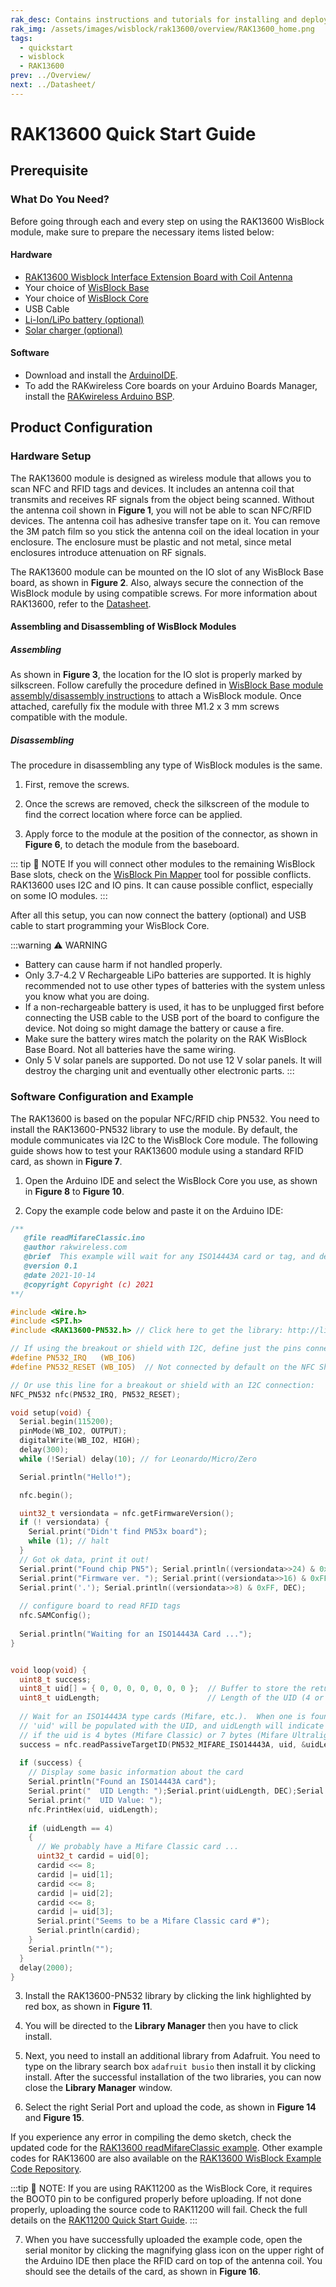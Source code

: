 ```yaml
---
rak_desc: Contains instructions and tutorials for installing and deploying your RAK13600. Instructions are written in a detailed and step-by-step manner for an easier experience in setting up your device. Aside from the hardware configuration, it also contains a software setup that includes detailed example codes that will help you get started.
rak_img: /assets/images/wisblock/rak13600/overview/RAK13600_home.png
tags:
  - quickstart
  - wisblock
  - RAK13600
prev: ../Overview/ 
next: ../Datasheet/ 
---
```


# RAK13600 Quick Start Guide

<!--
## Introduction

This guide introduces the WisBlock Interface RAK13600 NFC reader module and how to use it.

The data obtained from the NFC reader modules will then be printed over the USB debug port of the WisBlock Base board.

-->

## Prerequisite

### What Do You Need?

Before going through each and every step on using the RAK13600 WisBlock module, make sure to prepare the necessary items listed below:

#### Hardware

- [RAK13600 Wisblock Interface Extension Board with Coil Antenna](https://store.rakwireless.com/products/rak13600-wisblock-nfc-reader)
- Your choice of [WisBlock Base](https://store.rakwireless.com/collections/wisblock-base) 
- Your choice of [WisBlock Core](https://store.rakwireless.com/collections/wisblock-core)
- USB Cable
- [Li-Ion/LiPo battery (optional)](https://store.rakwireless.com/collections/wisblock-accessory/products/battery-connector-cable)
- [Solar charger (optional)](https://store.rakwireless.com/collections/wisblock-accessory/products/solar-panel-connector-cable)

#### Software

- Download and install the [ArduinoIDE](https://www.arduino.cc/en/Main/Software).
- To add the RAKwireless Core boards on your Arduino Boards Manager, install the [RAKwireless Arduino BSP](https://github.com/RAKWireless/RAKwireless-Arduino-BSP-Index).

## Product Configuration

### Hardware Setup

The RAK13600 module is designed as wireless module that allows you to scan NFC and RFID tags and devices. It includes an antenna coil that transmits and receives RF signals from the object being scanned. Without the antenna coil shown in **Figure 1**, you will not be able to scan NFC/RFID devices. The antenna coil has adhesive transfer tape on it. You can remove the 3M patch film so you stick the antenna coil on the ideal location in your enclosure. The enclosure must be plastic and not metal, since metal enclosures introduce attenuation on RF signals.


<rk-img
  src="/assets/images/wisblock/rak13600/quickstart/nfc_coil.png"
  width="35%"
  caption="NFC Coil Antenna"
/>


The RAK13600 module can be mounted on the IO slot of any WisBlock Base board, as shown in **Figure 2**. Also, always secure the connection of the WisBlock module by using compatible screws. For more information about RAK13600, refer to the [Datasheet](../Datasheet/).

<rk-img
  src="/assets/images/wisblock/rak13600/quickstart/rak13600-assembly.png"
  width="95%"
  caption="RAK13600 on WisBlock Base with WisBlock Core"
/>

#### Assembling and Disassembling of WisBlock Modules

##### Assembling

As shown in **Figure 3**, the location for the IO slot is properly marked by silkscreen. Follow carefully the procedure defined in [WisBlock Base module assembly/disassembly instructions](https://docs.rakwireless.com/Knowledge-Hub/Learn/RAK5005-O-Baseboard-Installation-Guide/) to attach a WisBlock module. Once attached, carefully fix the module with three M1.2 x 3&nbsp;mm screws compatible with the module.

<rk-img
  src="/assets/images/wisblock/rak13600/quickstart/mounting.png"
  width="60%"
  caption="RAK13600 connection to WisBlock Base Board"
/>

##### Disassembling

The procedure in disassembling any type of WisBlock modules is the same. 

1. First, remove the screws.  

<rk-img
  src="/assets/images/wisblock/rak13600/quickstart/16.removing-screws.png"
  width="70%"
  caption="Removing screws from the WisBlock module"
/>

2. Once the screws are removed, check the silkscreen of the module to find the correct location where force can be applied.

<rk-img
  src="/assets/images/wisblock/rak13600/quickstart/17.detaching-silkscreen.png"
  width="70%"
  caption="Detaching silkscreen on the WisBlock module"
/>

3. Apply force to the module at the position of the connector, as shown in **Figure 6**, to detach the module from the baseboard.

<rk-img
  src="/assets/images/wisblock/rak13600/quickstart/18.detaching-module.png"
  width="70%"
  caption="Applying even forces on the proper location of a WisBlock module"
/>

::: tip 📝 NOTE
If you will connect other modules to the remaining WisBlock Base slots, check on the [WisBlock Pin Mapper](https://docs.rakwireless.com/Knowledge-Hub/Pin-Mapper/) tool for possible conflicts. RAK13600 uses I2C and IO pins. It can cause possible conflict, especially on some IO modules. 
:::


After all this setup, you can now connect the battery (optional) and USB cable to start programming your WisBlock Core.

:::warning ⚠️ WARNING

- Battery can cause harm if not handled properly.
- Only 3.7-4.2&nbsp;V Rechargeable LiPo batteries are supported. It is highly recommended not to use other types of batteries with the system unless you know what you are doing.
- If a non-rechargeable battery is used, it has to be unplugged first before connecting the USB cable to the USB port of the board to configure the device. Not doing so might damage the battery or cause a fire.
- Make sure the battery wires match the polarity on the RAK WisBlock Base Board. Not all batteries have the same wiring.
- Only 5&nbsp;V solar panels are supported. Do not use 12&nbsp;V solar panels. It will destroy the charging unit and eventually other electronic parts.
:::

### Software Configuration and Example

The RAK13600 is based on the popular NFC/RFID chip PN532. You need to install the RAK13600-PN532 library to use the module. By default, the module communicates via I2C to the WisBlock Core module. The following guide shows how to test your RAK13600 module using a standard RFID card, as shown in **Figure 7**.

<rk-img
  src="/assets/images/wisblock/rak13600/quickstart/module_coil_card.png"
  width="50%"
  caption="RAK13600 with Coil and RFID Card"
/>

1. Open the Arduino IDE and select the WisBlock Core you use, as shown in **Figure 8** to **Figure 10**.

<rk-img
  src="/assets/images/wisblock/rak13600/quickstart/selectboard4631.png"
  width="100%"
  caption="Selecting RAK4631 as WisBlock Core"
/>

<rk-img
  src="/assets/images/wisblock/rak13600/quickstart/selectboard11200.png"
  width="100%"
  caption="Selecting RAK11200 as WisBlock Core"
/>

<rk-img
  src="/assets/images/wisblock/rak13600/quickstart/selectboard11300.png"
  width="100%"
  caption="Selecting RAK11300 as WisBlock Core"
/>


2. Copy the example code below and paste it on the Arduino IDE:

```c
/**
   @file readMifareClassic.ino
   @author rakwireless.com
   @brief  This example will wait for any ISO14443A card or tag, and depending on the size of the UID will attempt to read from it.
   @version 0.1
   @date 2021-10-14
   @copyright Copyright (c) 2021
**/

#include <Wire.h>
#include <SPI.h>
#include <RAK13600-PN532.h> // Click here to get the library: http://librarymanager/All#RAK13600-PN532

// If using the breakout or shield with I2C, define just the pins connected
#define PN532_IRQ   (WB_IO6)
#define PN532_RESET (WB_IO5)  // Not connected by default on the NFC Shield

// Or use this line for a breakout or shield with an I2C connection:
NFC_PN532 nfc(PN532_IRQ, PN532_RESET);

void setup(void) {
  Serial.begin(115200);
  pinMode(WB_IO2, OUTPUT);
  digitalWrite(WB_IO2, HIGH);
  delay(300);
  while (!Serial) delay(10); // for Leonardo/Micro/Zero

  Serial.println("Hello!");

  nfc.begin();

  uint32_t versiondata = nfc.getFirmwareVersion();
  if (! versiondata) {
    Serial.print("Didn't find PN53x board");
    while (1); // halt
  }
  // Got ok data, print it out!
  Serial.print("Found chip PN5"); Serial.println((versiondata>>24) & 0xFF, HEX); 
  Serial.print("Firmware ver. "); Serial.print((versiondata>>16) & 0xFF, DEC); 
  Serial.print('.'); Serial.println((versiondata>>8) & 0xFF, DEC);
  
  // configure board to read RFID tags
  nfc.SAMConfig();
  
  Serial.println("Waiting for an ISO14443A Card ...");
}


void loop(void) {
  uint8_t success;
  uint8_t uid[] = { 0, 0, 0, 0, 0, 0, 0 };  // Buffer to store the returned UID
  uint8_t uidLength;                        // Length of the UID (4 or 7 bytes depending on ISO14443A card type)
    
  // Wait for an ISO14443A type cards (Mifare, etc.).  When one is found
  // 'uid' will be populated with the UID, and uidLength will indicate
  // if the uid is 4 bytes (Mifare Classic) or 7 bytes (Mifare Ultralight)
  success = nfc.readPassiveTargetID(PN532_MIFARE_ISO14443A, uid, &uidLength);
  
  if (success) {
    // Display some basic information about the card
    Serial.println("Found an ISO14443A card");
    Serial.print("  UID Length: ");Serial.print(uidLength, DEC);Serial.println(" bytes");
    Serial.print("  UID Value: ");
    nfc.PrintHex(uid, uidLength);
    
    if (uidLength == 4)
    {
      // We probably have a Mifare Classic card ... 
      uint32_t cardid = uid[0];
      cardid <<= 8;
      cardid |= uid[1];
      cardid <<= 8;
      cardid |= uid[2];  
      cardid <<= 8;
      cardid |= uid[3]; 
      Serial.print("Seems to be a Mifare Classic card #");
      Serial.println(cardid);
    }
    Serial.println("");
  }
  delay(2000);
}
```

3. Install the RAK13600-PN532 library by clicking the link highlighted by red box, as shown in **Figure 11**.

<rk-img
  src="/assets/images/wisblock/rak13600/quickstart/example_code.png"
  width="100%"
  caption="Getting the RAK13600-PN532 Library"
/>

4. You will be directed to the **Library Manager** then you have to click install. 

<rk-img
  src="/assets/images/wisblock/rak13600/quickstart/library_install.png"
  width="100%"
  caption="Installing RAK13600-PN532 Library"
/>

5. Next, you need to install an additional library from Adafruit. You need to type on the library search box `adafruit busio` then install it by clicking install. After the successful installation of the two libraries, you can now close the **Library Manager** window.

<rk-img
  src="/assets/images/wisblock/rak13600/quickstart/library_adafruitbusio.png"
  width="100%"
  caption="Installing Adafruit BusIO Library"
/>

6. Select the right Serial Port and upload the code, as shown in **Figure 14** and **Figure 15**.

<rk-img
  src="/assets/images/wisblock/rak13600/quickstart/select_port.png"
  width="100%"
  caption="Selecting the correct Serial Port"
/>

<rk-img
  src="/assets/images/wisblock/rak13600/quickstart/done_upload.png"
  width="100%"
  caption="Uploading the sample code"
/>

If you experience any error in compiling the demo sketch, check the updated code for the [RAK13600 readMifareClassic example](https://github.com/RAKWireless/WisBlock/blob/master/examples/common/IO/RAK13600_PN530_NFC/readMifareClassic/readMifareClassic.ino). Other example codes for RAK13600 are also available on the [RAK13600 WisBlock Example Code Repository](https://github.com/RAKWireless/WisBlock/blob/master/examples/common/IO/RAK13600_PN530_NFC).

:::tip 📝 NOTE:
If you are using RAK11200 as the WisBlock Core, it requires the BOOT0 pin to be configured properly before uploading. If not done properly, uploading the source code to RAK11200 will fail. Check the full details on the [RAK11200 Quick Start Guide](/Product-Categories/WisBlock/RAK11200/Quickstart/#uploading-to-wisblock).
:::

7. When you have successfully uploaded the example code, open the serial monitor by clicking the magnifying glass icon on the upper right of the Arduino IDE then place the RFID card on top of the antenna coil. You should see the details of the card, as shown in **Figure 16**.

<rk-img
  src="/assets/images/wisblock/rak13600/quickstart/serial_output.png"
  width="100%"
  caption="RFID Card Information Read by the RAK13600"
/>